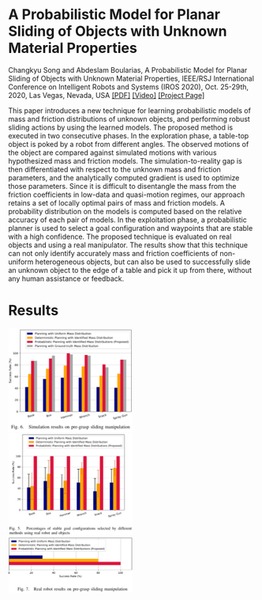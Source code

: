# A Probabilistic Model for Planar Sliding of Objects with Unknown Material Properties

Changkyu Song and Abdeslam Boularias, A Probabilistic Model for Planar Sliding of Objects with Unknown Material Properties, IEEE/RSJ International Conference on Intelligent Robots and Systems (IROS 2020), Oct. 25-29th, 2020, Las Vegas, Nevada, USA [[PDF]](https://drive.google.com/file/d/1WgOIUkrSHKwQCo7SPcp0rxSQefX7GKNH/view?usp=sharing) [[Video]](https://www.youtube.com/watch?v=RIwDceAbpG8) [[Project Page]](https://sites.google.com/site/changkyusong86/research/iros2020)

This paper introduces a new technique for learning probabilistic models of mass and friction distributions of unknown objects, and performing robust sliding actions by using the learned models. The proposed method is executed in two consecutive phases. In the exploration phase, a table-top object is poked by a robot from different angles. The observed motions of the object are compared against simulated motions with various hypothesized mass and friction models. The simulation-to-reality gap is then differentiated with respect to the unknown mass and friction parameters, and the analytically computed gradient is used to optimize those parameters. Since it is difficult to disentangle the mass from the friction coefficients in low-data and quasi-motion regimes, our approach retains a set of locally optimal pairs of mass and friction models. A probability distribution on the models is computed based on the relative accuracy of each pair of models. In the exploitation phase, a probabilistic planner is used to select a goal configuration and waypoints that are stable with a high confidence. The proposed technique is evaluated on real objects and using a real manipulator. The results show that this technique can not only identify accurately mass and friction coefficients of non-uniform heterogeneous objects, but can also be used to successfully slide an unknown object to the edge of a table and pick it up from there, without any human assistance or feedback.

# Results

<img src=".readme/img/iros2020_grasp.png" width="50%"/>
<img src=".readme/img/iros2020_stable.png" width="50%"/>
<img src=".readme/img/iros2020_real.png" width="50%"/>
